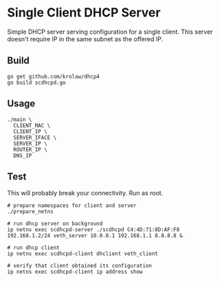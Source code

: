 # Single Client DHCP Server

Simple DHCP server serving configuration for a single client. This
server doesn't require IP in the same subnet as the offered IP.

## Build

```shell
go get github.com/krolaw/dhcp4
go build scdhcpd.go
```

## Usage

```shell
./main \
  CLIENT_MAC \
  CLIENT_IP \
  SERVER_IFACE \
  SERVER_IP \
  ROUTER_IP \
  DNS_IP
```

## Test

This will probably break your connectivity. Run as root.

```shell
# prepare namespaces for client and server
./prepare_netns

# run dhcp server on background
ip netns exec scdhcpd-server ./scdhcpd C4:4D:71:8D:AF:F8 192.168.1.2/24 veth_server 10.0.0.1 192.168.1.1 8.8.8.8 &

# run dhcp client
ip netns exec scdhcpd-client dhclient veth_client

# verify that client obtained its configuration
ip netns exec scdhcpd-client ip address show
```
